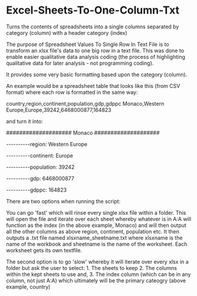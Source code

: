 # Excel-Sheets-To-One-Column-Txt
Turns the contents of spreadsheets into a single columns separated by category (column) with a header category (index)

The purpose of Spreadsheet Values To Single Row In Text File is to transform an xlsx file's data to one big row in a text file.
This was done to enable easier qualitative data analysis coding (the process of highlighting qualitative data for later analysis - 
not programming coding).

It provides some very basic formatting based upon the category (column).

An example would be a spreadsheet table that looks like this (from CSV format) where each row is formatted in the same way:

country,region,continent,population,gdp,gdppc
Monaco,Western Europe,Europe,39242,6468000877,164823

and turn it into:

####################
Monaco
####################

----------region: 
Western Europe

----------continent: 
Europe

----------population: 
39242

----------gdp: 
6468000877

----------gdppc: 
164823

There are two options when running the script:

You can go 'fast' which will rinse every single xlsx file within a folder.
This will open the file and iterate over each sheet whereby whatever is in A:A will function as the index (in the above example, Monaco)
and will then output all the other columns as above region, continent, population etc.
It then outputs a .txt file named xlsxname_sheetname.txt where xlsxname is the name of the workbook and sheetname is the name of the worksheet.
Each worksheet gets its own textfile.

The second option is to go 'slow' whereby it will iterate over every xlsx in a folder but ask the user to select:
	1. The sheets to keep
	2. The columns within the kept sheets to use and,
	3. The index column (which can be in any column, not just A:A) which ultimately will be the primary cateogry (above example, country)
